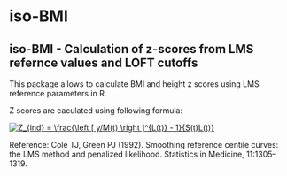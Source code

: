 # iso-BMI



## iso-BMI -  Calculation of z-scores from LMS refernce values and LOFT cutoffs

This package allows to calculate BMI and height z scores 
using LMS reference parameters in R. 

Z scores are caculated using following formula: 

<a href="https://www.codecogs.com/eqnedit.php?latex=Z_{ind}&space;=&space;\frac{\left&space;[&space;y/M(t)&space;\right&space;]^{L(t)}&space;-&space;1}{S(t)L(t)}" target="_blank"><img src="https://latex.codecogs.com/gif.latex?Z_{ind}&space;=&space;\frac{\left&space;[&space;y/M(t)&space;\right&space;]^{L(t)}&space;-&space;1}{S(t)L(t)}" title="Z_{ind} = \frac{\left [ y/M(t) \right ]^{L(t)} - 1}{S(t)L(t)}" /></a>

Reference:
Cole TJ, Green PJ (1992). Smoothing reference centile curves: the LMS method and penalized likelihood. Statistics in Medicine, 11:1305–1319.
